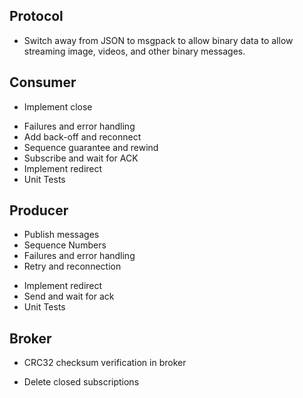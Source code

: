 ## Protocol
- Switch away from JSON to msgpack to allow binary data to allow streaming
  image, videos, and other binary messages.

## Consumer
+ Implement close
- Failures and error handling
- Add back-off and reconnect
- Sequence guarantee and rewind
- Subscribe and wait for ACK
- Implement redirect
- Unit Tests

## Producer
+ Publish messages
+ Sequence Numbers
+ Failures and error handling
+ Retry and reconnection
- Implement redirect
- Send and wait for ack
- Unit Tests

## Broker
- CRC32 checksum verification in broker
+ Delete closed subscriptions
